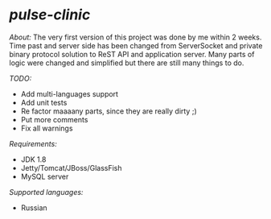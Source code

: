 # *pulse-clinic* #

*About:*
The very first version of this project was done by me within 2 weeks. Time past and server side has been changed from
ServerSocket and private binary protocol solution to ReST API and application server. Many parts of logic were changed
and simplified but there are still many things to do.

*TODO:*
* Add multi-languages support
* Add unit tests
* Re factor maaaany parts, since they are really dirty ;)
* Put more comments
* Fix all warnings

*Requirements:*
* JDK 1.8
* Jetty/Tomcat/JBoss/GlassFish
* MySQL server

*Supported languages:*
* Russian
